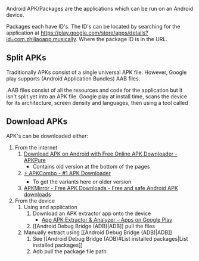 
Android APK/Packages are the applications which can be run on an Android device.

Packages each have ID's. The ID's can be located by searching for the application at https://play.google.com/store/apps/details?id=com.zhiliaoapp.musically. Where the package ID is in the URL.

## Split APKs

Traditionally APKs consist of a single universal APK file. However, Google play supports (Android Application Bundles) AAB files. 

.AAB files consist of all the resources and code for the application but it isn't split yet into an APK file. Google play at install time, scans the device for its architecture, screen density and languages, then using a tool called 

## Download APKs

APK's can be downloaded either:
1. From the internet
	1. [Download APK on Android with Free Online APK Downloader - APKPure](https://apkpure.com/)
		- Contains old version at the bottom of the pages
	2. [⚡ APKCombo - #1 APK Downloader](https://apkcombo.com/)
		- To get the variants here or older version
	3. [APKMirror - Free APK Downloads - Free and safe Android APK downloads](https://www.apkmirror.com/)
1. From the device
	1. Using and application
		1. Download an APK extractor app onto the device
			- [App APK Extractor & Analyzer – Apps on Google Play](https://play.google.com/store/apps/details?id=com.ytheekshana.apkextractor&hl=en_GB)
		2. [[Android Debug Bridge (ADB)|ADB]] pull the files
	2. Manually extract using [[Android Debug Bridge (ADB)|ADB]]
		1. See [[Android Debug Bridge (ADB)#List installed packages|List installed packages]]
		2. Adb pull the package file path